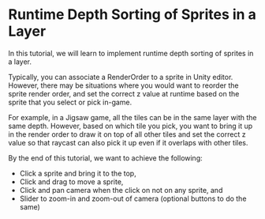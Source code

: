 # Runtime Depth Sorting of Sprites in a Layer

In this tutorial, we will learn to implement runtime depth sorting of sprites in a layer.

Typically, you can associate a RenderOrder to a sprite in Unity editor. However, there may be situations where you would want to reorder the sprite render order, and set the correct z value at runtime based on the sprite that you select or pick in-game.

For example, in a Jigsaw game, all the tiles can be in the same layer with the same depth. However, based on which tile you pick, you want to bring it up in the render order to draw it on top of all other tiles and set the correct z value so that raycast can also pick it up even if it overlaps with other tiles.

By the end of this tutorial, we want to achieve the following:

* Click a sprite and bring it to the top,
* Click and drag to move a sprite,
* Click and pan camera when the click on not on any sprite, and
* Slider to zoom-in and zoom-out of camera (optional buttons to do the same)



